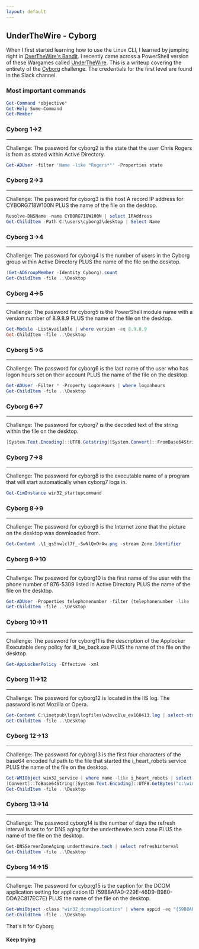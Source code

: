 ```yaml
---
layout: default
---
```


## UnderTheWire - Cyborg

When I first started learning how to use the Linux CLI, I learned by jumping right in [OverTheWire's Bandit](https://overthewire.org/wargames/bandit/). I recently came across a PowerShell version of these Wargames called [UnderTheWire](https://underthewire.tech/wargames.htm). This is a writeup covering the entirety of the [Cyborg](https://underthewire.tech/cyborg/cyborg.htm) challenge. The credentials for the first level are found in the Slack channel.

### Most important commands
```Powershell
Get-Command *objective*
Get-Help Some-Command
Get-Member
```

### Cyborg 1->2
---
Challenge: The password for cyborg2 is the state that the user Chris Rogers is from as stated within Active Directory. 

```PowerShell
Get-ADUser -filter 'Name -like "Rogers*"' -Properties state
```

### Cyborg 2->3
---
Challenge: The password for cyborg3 is the host A record IP address for CYBORG718W100N PLUS the name of the file on the desktop. 

```powershell
Resolve-DNSName -name CYBORG718W100N | select IPAddress
Get-ChildItem -Path C:\users\cyborg2\desktop | Select Name
```

### Cyborg 3->4
---
Challenge: The password for cyborg4 is the number of users in the Cyborg group within Active Directory PLUS the name of the file on the desktop. 

```powershell
(Get-ADGroupMember -Identity Cyborg).count
Get-ChildItem -file ..\Desktop
```

### Cyborg 4->5
---
Challenge: The password for cyborg5 is the PowerShell module name with a version number of 8.9.8.9 PLUS the name of the file on the desktop. 

```powershell
Get-Module -ListAvailable | where version -eq 8.9.8.9
Get-ChildItem -file ..\Desktop
```

### Cyborg 5->6
---
Challenge: The password for cyborg6 is the last name of the user who has logon hours set on their account PLUS the name of the file on the desktop. 

```powershell
Get-ADUser -Filter * -Property LogonHours | where logonhours
Get-ChildItem -file ..\Desktop
```

### Cyborg 6->7
---
Challenge: The password for cyborg7 is the decoded text of the string within the file on the desktop. 

```powershell
[System.Text.Encoding]::UTF8.Getstring([System.Convert]::FromBase64String((Get-Content ..\Desktop\cypher.txt)))
```

### Cyborg 7->8
---
Challenge: The password for cyborg8 is the executable name of a program that will start automatically when cyborg7 logs in. 

```powershell
Get-CimInstance win32_startupcommand
```

### Cyborg 8->9
---
Challenge: The password for cyborg9 is the Internet zone that the picture on the desktop was downloaded from. 

```powershell
Get-Content .\1_qs5nwlcl7f_-SwNlQvOrAw.png -stream Zone.Identifier
```

### Cyborg 9->10
---
Challenge: The password for cyborg10 is the first name of the user with the phone number of 876-5309 listed in Active Directory PLUS the name of the file on the desktop.  

```powershell
Get-ADUser -Properties telephonenumber -filter {telephonenumber -like '876-5309'}
Get-ChildItem -file ..\Desktop
```

### Cyborg 10->11
---
Challenge: The password for cyborg11 is the description of the Applocker Executable deny policy for ill_be_back.exe PLUS the name of the file on the desktop. 

```powershell
Get-AppLockerPolicy -Effective -xml
```

### Cyborg 11->12
---
Challenge: The password for cyborg12 is located in the IIS log. The password is not Mozilla or Opera. 

```powershell
Get-Content C:\inetpub\logs\logfiles\w3svc1\u_ex160413.log | select-string "pass"
Get-ChildItem -file ..\Desktop
```

### Cyborg 12->13
---
Challenge: The password for cyborg13 is the first four characters of the base64 encoded fullpath to the file that started the i_heart_robots service PLUS the name of the file on the desktop. 

```powershell
Get-WMIObject win32_service | where name -like i_heart_robots | select pathname
[Convert]::ToBase64String([System.Text.Encoding]::UTF8.GetBytes("c:\windows\system32\cmd.exe")))
Get-ChildItem -file ..\Desktop
```

### Cyborg 13->14
---
Challenge: The password cyborg14 is the number of days the refresh interval is set to for DNS aging for the underthewire.tech zone PLUS the name of the file on the desktop. 

```powershell
Get-DNSServerZoneAging underthewire.tech | select refreshinterval
Get-ChildItem -file ..\Desktop
```

### Cyborg 14->15
---
Challenge: The password for cyborg15 is the caption for the DCOM application setting for application ID {59B8AFA0-229E-46D9-B980-DDA2C817EC7E} PLUS the name of the file on the desktop. 

```powershell
Get-WmiObject -class "win32_dcomapplication" | where appid -eq "{59B8AFA0-229E-46D9-B980-DDA2C817EC7E}" | select caption
Get-ChildItem -file ..\Desktop
```

That's it for Cyborg
#### Keep trying
